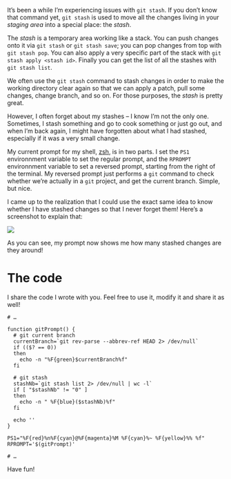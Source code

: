 It’s been a while I’m experiencing issues with `git stash`. If you don’t know that command yet,
`git stash` is used to move all the changes living in your *staging area* into a special place: the
*stash*.

The *stash* is a temporary area working like a stack. You can push changes onto it via `git stash`
or `git stash save`; you can pop changes from top with `git stash pop`. You can also apply a very
specific part of the stack with `git stash apply <stash id>`. Finally you can get the list of all
the stashes with `git stash list`.

We often use the `git stash` command to stash changes in order to make the working directory clear
again so that we can apply a patch, pull some changes, change branch, and so on. For those purposes,
the *stash* is pretty great.

However, I often forget about my stashes – I know I’m not the only one. Sometimes, I stash something
and go to cook something or just go out, and when I’m back again, I might have forgotten about what
I had stashed, especially if it was a very small change.

My current prompt for my shell, [zsh](http://www.zsh.org/), is in two parts. I set the `PS1`
environnment variable to set the regular prompt, and the `RPROMPT` environnment variable to set a
reversed prompt, starting from the right of the terminal. My reversed prompt just performs a `git`
command to check whether we’re actually in a `git` project, and get the current branch. Simple, but
nice.

I came up to the realization that I could use the exact same idea to know whether I have stashed
changes so that I never forget them! Here’s a screenshot to explain that:

![](http://phaazon.net/pub/git_stash_shell.png)

As you can see, my prompt now shows me how many stashed changes are they around!

# The code

I share the code I wrote with you. Feel free to use it, modify it and share it as well!

```
# …

function gitPrompt() {
  # git current branch
  currentBranch=`git rev-parse --abbrev-ref HEAD 2> /dev/null`
  if (($? == 0))
  then
    echo -n "%F{green}$currentBranch%f"
  fi

  # git stash
  stashNb=`git stash list 2> /dev/null | wc -l`
  if [ "$stashNb" != "0" ]
  then
    echo -n " %F{blue}($stashNb)%f"
  fi

  echo ''
}

PS1="%F{red}%n%F{cyan}@%F{magenta}%M %F{cyan}%~ %F{yellow}%% %f"
RPROMPT='$(gitPrompt)'

# …
```

Have fun!
